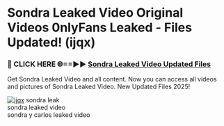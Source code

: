# Sondra Leaked Video Original Videos 0nlyFans Leaked - Files Updated! (ijqx)

<h3>🔴 CLICK HERE 🌐==►► <a href="https://tinyurl.com/2jnfzry5" rel="nofollow">Sondra Leaked Video Updated Files</a></h3>

Get Sondra Leaked Video and all content. Now you can access all videos and pictures of Sondra Leaked Video. New Updated Files 2025!

[![ijqx](https://i.imgur.com/GyGTBgg.gif)](https://tinyurl.com/2jnfzry5)
sondra leak<br>
sondra leaked video<br>
sondra y carlos leaked video
